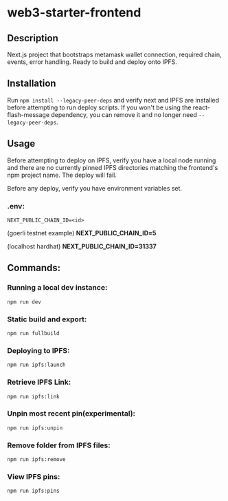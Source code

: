 # web3-starter-frontend

## Description
Next.js project that bootstraps metamask wallet connection, required chain, events, error handling. Ready to build and deploy onto IPFS.

## Installation
Run `npm install --legacy-peer-deps` and verify next and IPFS are installed before attempting to run deploy scripts.
If you won't be using the react-flash-message dependency, you can remove it and no longer need `--legacy-peer-deps`.

## Usage
Before attempting to deploy on IPFS, verify you have a local node running and there are no currently pinned IPFS directories matching the frontend's npm project name. The deploy will fail.

Before any deploy, verify you have environment variables set.

### **.env:**
`NEXT_PUBLIC_CHAIN_ID=<id>`

(goerli testnet example)
**NEXT_PUBLIC_CHAIN_ID=5** 

(localhost hardhat)
**NEXT_PUBLIC_CHAIN_ID=31337** 

## Commands:
### Running a local dev instance:
`npm run dev`

### Static build and export:
`npm run fullbuild`

### Deploying to IPFS:
`npm run ipfs:launch`

### Retrieve IPFS Link:
`npm run ipfs:link`

### Unpin most recent pin(experimental):
`npm run ipfs:unpin`

### Remove folder from IPFS files:
`npm run ipfs:remove`

### View IPFS pins:
`npm run ipfs:pins`